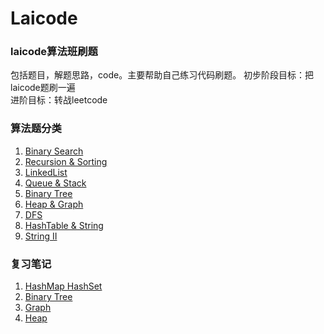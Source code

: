 # Laicode
 
 ### laicode算法班刷题  

 包括题目，解题思路，code。主要帮助自己练习代码刷题。
 初步阶段目标：把laicode题刷一遍  
 进阶目标：转战leetcode


### 算法题分类
 1. [Binary Search](Algorithm/BinarySearch.md)
 2. [Recursion & Sorting](Algorithm/Recursion_Sorting.md)
 3. [LinkedList](Algorithm/LinkedList.md)
 4. [Queue & Stack](Algorithm/Queue_Stack.md)
 5. [Binary Tree](Algorithm/BinaryTree.md)
 6. [Heap & Graph](Algorithm/Heap_Graph.md)
 7. [DFS](Algorithm/DFS.md)
 8. [HashTable & String](Algorithm/HashTable_String.md)
 9. [String II](Algorithm/StringII.md)


### 复习笔记
1. [HashMap HashSet](Notes/Map_Set_Hash.md)
2. [Binary Tree](Notes/BinaryTree.md)
3. [Graph](Notes/Graph.md)
4. [Heap](Notes/Heap.md)
